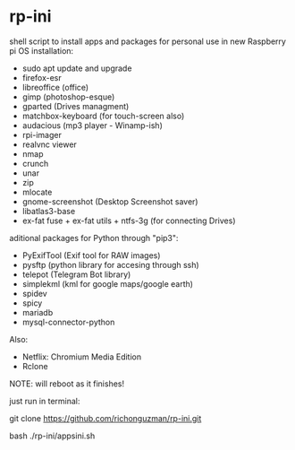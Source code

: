 # rp-ini
shell script to install apps and packages for personal use in new Raspberry pi OS installation: 

- sudo apt update and upgrade
- firefox-esr
- libreoffice (office)
- gimp (photoshop-esque)
- gparted (Drives managment)
- matchbox-keyboard (for touch-screen also)
- audacious (mp3 player - Winamp-ish)
- rpi-imager
- realvnc viewer
- nmap
- crunch
- unar
- zip
- mlocate
- gnome-screenshot (Desktop Screenshot saver)
- libatlas3-base
- ex-fat fuse + ex-fat utils + ntfs-3g (for connecting Drives)

aditional packages for Python through "pip3":
- PyExifTool (Exif tool for RAW images)
- pysftp (python library for accesing through ssh)
- telepot (Telegram Bot library)
- simplekml (kml for google maps/google earth)
- spidev
- spicy
- mariadb
- mysql-connector-python

Also:
- Netflix: Chromium Media Edition
- Rclone


NOTE: will reboot as it finishes!


just run in terminal:

git clone https://github.com/richonguzman/rp-ini.git

bash ./rp-ini/appsini.sh
